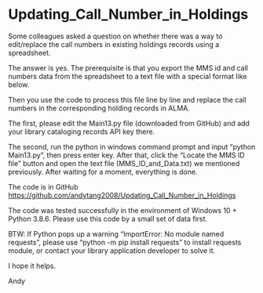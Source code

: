 # Updating_Call_Number_in_Holdings

Some colleagues asked a question on whether there was a way to edit/replace the call numbers in existing holdings records using a spreadsheet.

The answer is yes. The prerequisite is that you export the MMS id and call numbers data from the spreadsheet to a text file with a special format like below.



Then you use the code to process this file line by line and replace the call numbers in the corresponding holding records in ALMA.

The first, please edit the Main13.py file (downloaded from GitHub) and add your library cataloging records API key there.



The second, run the python in windows command prompt and input “python Main13.py”, then press enter key. After that, click the “Locate the MMS ID file” button and open the text file (MMS_ID_and_Data.txt) we mentioned previously. After waiting for a moment, everything is done.



The code is in GitHub https://github.com/andytang2008/Updating_Call_Number_in_Holdings

The code was tested successfully in the environment of Windows 10 + Python 3.8.6. Please use this code by a small set of data first.

BTW: If Python pops up a warning “ImportError: No module named requests”, please use “python -m pip install requests” to install requests module, or contact your library application developer to solve it. 

I hope it helps.

Andy
